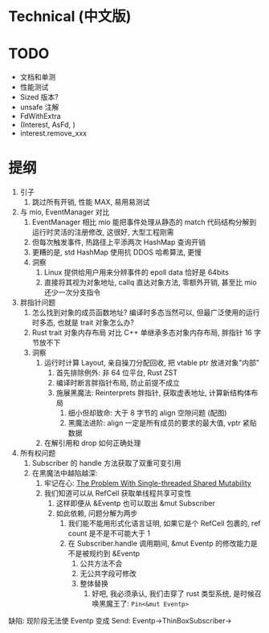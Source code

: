 # Technical (中文版)



# TODO

- 文档和单测
- 性能测试
- Sized 版本?
- unsafe 注解
- FdWithExtra
- (Interest, AsFd, )
- interest.remove_xxx

# 提纲

1. 引子
    1. 跳过所有开销, 性能 MAX, 易用易测试
2. 与 mio, EventManager 对比
    1. EventManager 相比 mio 能把事件处理从静态的 match 代码结构分解到运行时灵活的注册修改, 这很好, 大型工程刚需
    2. 但每次触发事件, 热路径上平添两次 HashMap 查询开销
    3. 更糟的是, std HashMap 使用抗 DDOS 哈希算法, 更慢
    4. 洞察
        1. Linux 提供给用户用来分辨事件的 epoll data 恰好是 64bits
        2. 直接将其视为对象地址, callq 直达对象方法, 零额外开销, 甚至比 mio 还少一次分支指令
3. 胖指针问题
    1. 怎么找到对象的成员函数地址? 编译时多态当然可以, 但最广泛使用的运行时多态, 也就是 trait 对象怎么办?
    2. Rust trait 对象内存布局 对比 C++ 单继承多态对象内存布局, 胖指针 16 字节放不下
    3. 洞察
        1. 运行时计算 Layout, 亲自操刀分配回收, 把 vtable ptr 放进对象"内部"
            1. 首先排除例外: 非 64 位平台, Rust ZST
            2. 编译时断言胖指针布局, 防止前提不成立
            3. 施展黑魔法: Reinterprets 胖指针, 获取虚表地址, 计算新结构体布局
                1. 细小但却致命: 大于 8 字节的 align 空隙问题 (配图)
                2. 黑魔法进阶: align 一定是所有成员的要求的最大值, vptr 紧贴数据
        2. 在解引用和 drop 如何正确处理
4. 所有权问题
    1. Subscriber 的 handle 方法获取了双重可变引用
    2. 在黑魔法中越陷越深:
        1. 牢记在心: [The Problem With Single-threaded Shared Mutability](https://manishearth.github.io/blog/2015/05/17/the-problem-with-shared-mutability/)
        2. 我们知道可以从 RefCell 获取单线程共享可变性
            1. 这样即便从 &Eventp 也可以取出 &mut Subscriber
            2. 如此依赖, 问题分解为两步
                1. 我们能不能用形式化语言证明, 如果它是个 RefCell 包裹的, ref count 是不是不可能大于 1
                2. 在 Subscriber.handle 调用期间, &mut Eventp 的修改能力是不是被规约到 &Eventp
                    1. 公共方法不会
                    2. 无公共字段可修改
                    3. 整体替换
                        1. 好吧, 我必须承认, 我们击穿了 rust 类型系统, 是时候召唤黑魔王了: `Pin<&mut Eventp>`

缺陷: 现阶段无法使 Eventp 变成 Send: Eventp->ThinBoxSubscriber->
